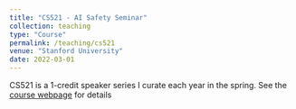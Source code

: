 ```yaml
---
title: "CS521 - AI Safety Seminar"
collection: teaching
type: "Course"
permalink: /teaching/cs521
venue: "Stanford University"
date: 2022-03-01
---
```


CS521 is a 1-credit speaker series I curate each year in the spring. See the <a href="https://cs521.stanford.edu/">course webpage</a> for details
